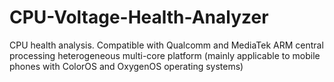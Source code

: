 # CPU-Voltage-Health-Analyzer
CPU health analysis. Compatible with Qualcomm and MediaTek ARM central processing heterogeneous multi-core platform (mainly applicable to mobile phones with ColorOS and OxygenOS operating systems)
